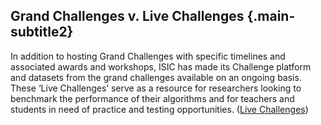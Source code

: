 ## Grand Challenges v. Live Challenges {.main-subtitle2}

In addition to hosting Grand Challenges with specific timelines and associated awards and workshops, ISIC has made its Challenge platform and datasets from the grand challenges available on an ongoing basis. These ‘Live Challenges’ serve as  a resource for researchers looking to benchmark the performance of their algorithms and for teachers and students in need of practice and testing opportunities. \([Live Challenges](https://challenge.isic-archive.com/landing/live)\)